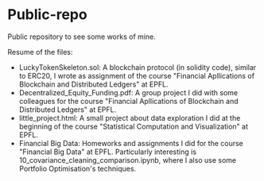 # Public-repo
Public repository to see some works of mine.

Resume of the files:
- LuckyTokenSkeleton.sol: A blockchain protocol (in solidity code), similar to ERC20, I wrote as assignment of the course "Financial Apllications of Blockchain and Distributed Ledgers" at EPFL.
- Decentralized_Equity_Funding.pdf: A group project I did with some colleagues for the course "Financial Apllications of Blockchain and Distributed Ledgers" at EPFL.
- little_project.html: A small project about data exploration I did at the beginning of the course "Statistical Computation and Visualization" at EPFL.
- Financial Big Data: Homeworks and assignments I did for the course "Financial Big Data" at EPFL. Particularly interesting is 10_covariance_cleaning_comparison.ipynb, where I also use some Portfolio Optimisation's techniques.


